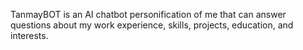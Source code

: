 TanmayBOT is an AI chatbot personification of me that can answer questions about my work experience, skills, projects, education, and interests.


